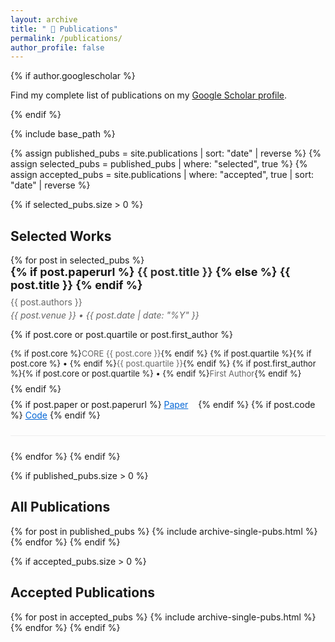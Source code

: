 ```yaml
---
layout: archive
title: " 📜 Publications"
permalink: /publications/
author_profile: false
---
```


{% if author.googlescholar %}
<p>Find my complete list of publications on my <a href="{{author.googlescholar}}" target="_blank">Google Scholar profile</a>.</p>
{% endif %}

{% include base_path %}

{% assign published_pubs = site.publications | sort: "date" | reverse %}
{% assign selected_pubs = published_pubs | where: "selected", true %}
{% assign accepted_pubs = site.publications | where: "accepted", true | sort: "date" | reverse %}

{% if selected_pubs.size > 0 %}
<h2>Selected Works</h2>
{% for post in selected_pubs %}
<div style="margin-bottom: 24px; padding-bottom: 16px; border-bottom: 1px solid #eee;">
  <h3 style="margin: 0 0 8px 0; font-size: 18px;">
    {% if post.paperurl %}
      <a href="{{ post.paperurl }}" target="_blank" style="color: #333; text-decoration: none;">{{ post.title }}</a>
    {% else %}
      {{ post.title }}
    {% endif %}
  </h3>
  <p style="margin: 0 0 4px 0; color: #666; font-size: 14px;">{{ post.authors }}</p>
  <p style="margin: 0 0 8px 0; color: #666; font-size: 14px; font-style: italic;">{{ post.venue }} • {{ post.date | date: "%Y" }}</p>
  
  {% if post.core or post.quartile or post.first_author %}
  <p style="margin: 0 0 8px 0; font-size: 13px;">
    {% if post.core %}<span style="color: #666;">CORE {{ post.core }}</span>{% endif %}
    {% if post.quartile %}{% if post.core %} • {% endif %}<span style="color: #666;">{{ post.quartile }}</span>{% endif %}
    {% if post.first_author %}{% if post.core or post.quartile %} • {% endif %}<span style="color: #666;">First Author</span>{% endif %}
  </p>
  {% endif %}

  <p style="margin: 8px 0; font-size: 14px;">
    {% if post.paper or post.paperurl %}
      <a href="{% if post.paper %}{{ post.paper | relative_url }}{% else %}{{ post.paperurl }}{% endif %}" target="_blank" style="color: #0366d6; margin-right: 12px;">Paper</a>
    {% endif %}
    {% if post.code %}
      <a href="{{ post.code }}" target="_blank" style="color: #0366d6;">Code</a>
    {% endif %}
  </p>
</div>
{% endfor %}
{% endif %}

{% if published_pubs.size > 0 %}
<h2>All Publications</h2>
{% for post in published_pubs %} 
  {% include archive-single-pubs.html %} 
{% endfor %} 
{% endif %}

{% if accepted_pubs.size > 0 %}
<h2>Accepted Publications</h2>
{% for post in accepted_pubs %} 
  {% include archive-single-pubs.html %} 
{% endfor %} 
{% endif %}